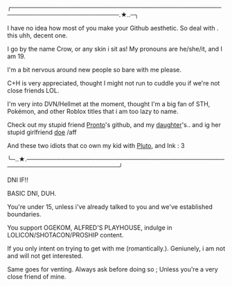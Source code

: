 ╭───────────────────────────────────────────────────────────────────────────.★..─╮

I have no idea how most of you make your Github aesthetic. So deal with . this uhh, decent one.
 
 I go by the name Crow, or any skin i sit as! My pronouns are he/she/it, and I am 19. 
 
 I'm a bit nervous around new people so
 bare with me please.

 C+H is very appreciated, thought I might not run to cuddle you if we're not close friends LOL.

I'm very into DVN/Hellmet at the moment, thought I'm a big fan of STH, Pokémon, and other Roblox titles that i am too lazy to name.

Check out my stupid friend <a href="https://github.com/corpsegals">Pronto</a>'s github, and my <a href="https://github.com/skibidbanhammer">daughter</a>'s.. and ig her stupid girlfriend <a href="https://github.com/0spawnzers">doe</a> /aff

And these two idiots that co own my kid with <a href="https://theadmirals.straw.page">Pluto</a>, and Ink : 3



╰─..★.────────────────────────────────────────────────────────────────────────╯




DNI IF!!


BASIC DNI, DUH. 

You're under 15, unless i've already talked to you and we've established boundaries.

You support OGEKOM, ALFRED'S PLAYHOUSE, indulge in LOLICON/SHOTACON/PROSHIP content.

If you only intent on trying to get with me (romantically.). Geniunely, i am not and will not get interested.

Same goes for venting. Always ask before doing so ; Unless you're a very close friend of mine. 


